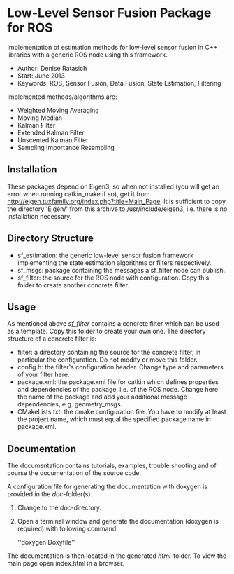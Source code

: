 Low-Level Sensor Fusion Package for ROS
=======================================

Implementation of estimation methods for low-level sensor fusion in
C++ libraries with a generic ROS node using this framework.

* Author: Denise Ratasich 
* Start: June 2013 
* Keywords: ROS, Sensor Fusion, Data Fusion, State Estimation, Filtering

Implemented methods/algorithms are:

* Weighted Moving Averaging
* Moving Median
* Kalman Filter
* Extended Kalman Filter
* Unscented Kalman Filter
* Sampling Importance Resampling


Installation
------------

These packages depend on Eigen3, so when not installed (you will get
an error when running catkin_make if so), get it from
http://eigen.tuxfamily.org/index.php?title=Main_Page. It is sufficient
to copy the directory 'Eigen/' from this archive to
/usr/include/eigen3, i.e. there is no installation necessary.


Directory Structure
-------------------

* sf_estimation: the generic low-level sensor fusion framework
  implementing the state estimation algorithms or filters
  respectively.
* sf_msgs: package containing the messages a sf_filter node can
  publish.
* sf_filter: the source for the ROS node with configuration. Copy this
  folder to create another concrete filter.


Usage
-----

As mentioned above *sf_filter* contains a concrete filter which can be
used as a template. Copy this folder to create your own one. The
directory structure of a concrete filter is:

* filter: a directory containing the source for the concrete filter,
  in particular the configuration. Do not modify or move this folder.
* config.h: the filter's configuration header. Change type and
  parameters of your filter here.
* package.xml: the package.xml file for catkin which defines
  properties and dependencies of the package, i.e. of the ROS
  node. Change here the name of the package and add your additional
  message dependencies, e.g. geometry_msgs.
* CMakeLists.txt: the cmake configuration file. You have to modify at
  least the project name, which must equal the specified package name
  in package.xml.


Documentation
-------------

The documentation contains tutorials, examples, trouble shooting and
of course the documentation of the source code.

A configuration file for generating the documentation with doxygen is
provided in the *doc*-folder(s).

1. Change to the *doc*-directory.  

2. Open a terminal window and generate the documentation (doxygen is
   required) with following command: 

   ''doxygen Doxyfile''

The documentation is then located in the generated *html*-folder. To
view the main page open index.html in a browser.